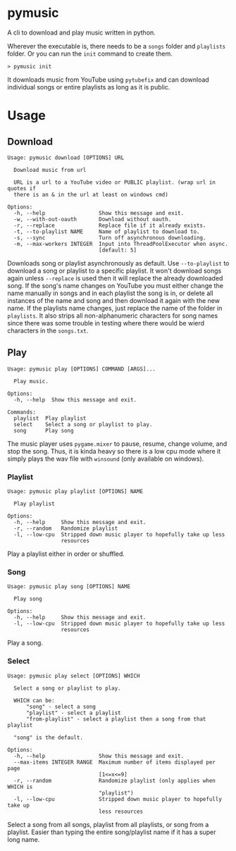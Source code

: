 
# pymusic

A cli to download and play music written in python.

Wherever the executable is, there needs to be a ```songs``` folder and ```playlists``` folder.
Or you can run the ```init``` command to create them. 

```text
> pymusic init
```

It downloads music from YouTube using ```pytubefix``` and can download individual songs or entire 
playlists as long as it is public.

# Usage

## Download

```text
Usage: pymusic download [OPTIONS] URL

  Download music from url

  URL is a url to a YouTube video or PUBLIC playlist. (wrap url in quotes if
  there is an & in the url at least on windows cmd)

Options:
  -h, --help                 Show this message and exit.
  -w, --with-out-oauth       Download without oauth.
  -r, --replace              Replace file if it already exists.
  -t, --to-playlist NAME     Name of playlist to download to.
  -s, --sync                 Turn off asynchronous downloading.
  -m, --max-workers INTEGER  Input into ThreadPoolExecutor when async.
                             [default: 5]
```

Downloads song or playlist asynchronously as default. Use ```--to-playlist``` to download a 
song or playlist to a specific playlist. It won't download songs again unless ```--replace``` 
is used then it will replace the already downloaded song. If the song's name changes on YouTube
you must either change the name manually in songs and in each playlist the song is in, or 
delete all instances of the name and song and then download it again with the new name. If the 
playlists name changes, just replace the name of the folder in ```playlists```. It also strips
all non-alphanumeric characters for song names since there was some trouble in testing where
there would be wierd characters in the ```songs.txt```.

## Play

```text
Usage: pymusic play [OPTIONS] COMMAND [ARGS]...

  Play music.

Options:
  -h, --help  Show this message and exit.

Commands:
  playlist  Play playlist
  select    Select a song or playlist to play.
  song      Play song
```

The music player uses ```pygame.mixer``` to pause, resume, change volume, and stop the song. 
Thus, it is kinda heavy so there is a low cpu mode where it simply plays the wav file with 
```winsound``` (only available on windows).

### Playlist

```text
Usage: pymusic play playlist [OPTIONS] NAME

  Play playlist

Options:
  -h, --help     Show this message and exit.
  -r, --random   Randomize playlist
  -l, --low-cpu  Stripped down music player to hopefully take up less
                 resources
```

Play a playlist either in order or shuffled.

### Song

```text
Usage: pymusic play song [OPTIONS] NAME

  Play song

Options:
  -h, --help     Show this message and exit.
  -l, --low-cpu  Stripped down music player to hopefully take up less
                 resources
```

Play a song.

### Select

```text
Usage: pymusic play select [OPTIONS] WHICH

  Select a song or playlist to play.

  WHICH can be:
      "song" - select a song
      "playlist" - select a playlist
      "from-playlist" - select a playlist then a song from that playlist

  "song" is the default.

Options:
  -h, --help                 Show this message and exit.
  --max-items INTEGER RANGE  Maximum number of items displayed per page
                             [1<=x<=9]
  -r, --random               Randomize playlist (only applies when WHICH is
                             "playlist")
  -l, --low-cpu              Stripped down music player to hopefully take up
                             less resources
```

Select a song from all songs, playlist from all playlists, or song from a playlist. Easier than
typing the entire song/playlist name if it has a super long name.
